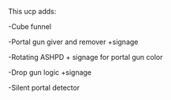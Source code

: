 This ucp adds:

-Cube funnel

-Portal gun giver and remover +signage

-Rotating ASHPD + signage for portal gun color

-Drop gun logic +signage

-Silent portal detector
